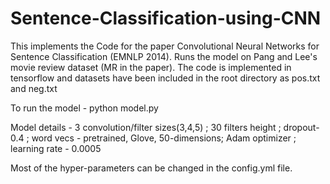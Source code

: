 # Sentence-Classification-using-CNN

This implements the Code for the paper Convolutional Neural Networks for Sentence Classification (EMNLP 2014).
Runs the model on Pang and Lee's movie review dataset (MR in the paper). The code is implemented in tensorflow and datasets have been
included in the root directory as pos.txt and neg.txt

To run the model - 
    python model.py

Model details - 
  3 convolution/filter sizes(3,4,5) ;
  30 filters height ;
  dropout-0.4 ;
  word vecs - pretrained, Glove, 50-dimensions;
  Adam optimizer ; 
  learning rate - 0.0005

Most of the hyper-parameters can be changed in the config.yml file.

